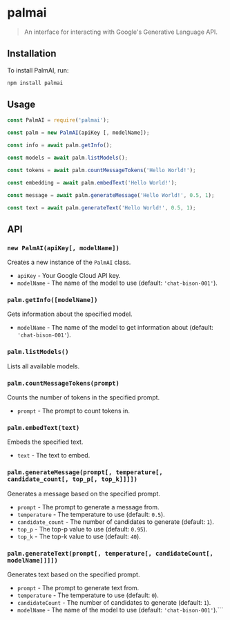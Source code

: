 # palmai
> An interface for interacting with Google's Generative Language API.

## Installation

To install PalmAI, run:

```bash
npm install palmai
```

## Usage

```js
const PalmAI = require('palmai');

const palm = new PalmAI(apiKey [, modelName]);

const info = await palm.getInfo();

const models = await palm.listModels();

const tokens = await palm.countMessageTokens('Hello World!');

const embedding = await palm.embedText('Hello World!');

const message = await palm.generateMessage('Hello World!', 0.5, 1);

const text = await palm.generateText('Hello World!', 0.5, 1);
```

## API

### `new PalmAI(apiKey[, modelName])`

Creates a new instance of the `PalmAI` class.

- `apiKey` - Your Google Cloud API key.
- `modelName` - The name of the model to use (default: `'chat-bison-001'`).

### `palm.getInfo([modelName])`

Gets information about the specified model.

- `modelName` - The name of the model to get information about (default: `'chat-bison-001'`).

### `palm.listModels()`

Lists all available models.

### `palm.countMessageTokens(prompt)`

Counts the number of tokens in the specified prompt.

- `prompt` - The prompt to count tokens in.

### `palm.embedText(text)`

Embeds the specified text.

- `text` - The text to embed.

### `palm.generateMessage(prompt[, temperature[, candidate_count[, top_p[, top_k]]]])`

Generates a message based on the specified prompt.

- `prompt` - The prompt to generate a message from.
- `temperature` - The temperature to use (default: `0.5`).
- `candidate_count` - The number of candidates to generate (default: `1`).
- `top_p` - The top-p value to use (default: `0.95`).
- `top_k` - The top-k value to use (default: `40`).

### `palm.generateText(prompt[, temperature[, candidateCount[, modelName]]]])`

Generates text based on the specified prompt.

- `prompt` - The prompt to generate text from.
- `temperature` - The temperature to use (default: `0`).
- `candidateCount` - The number of candidates to generate (default: `1`).
- `modelName` - The name of the model to use (default: `'chat-bison-001'`).```